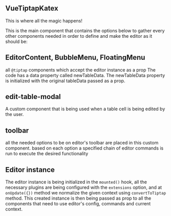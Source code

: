 ## VueTiptapKatex

This is where all the magic happens!

This is the main component that contains the options below to gather every other components needed in order to define and make the editor as it should be:

## EditorContent, BubbleMenu, FloatingMenu

all `@tiptap` components which accept the editor instance as a prop
The code has a data property called newTableData. The newTableData property is initialized with the original tableData passed as a prop.

## edit-table-modal

A custom component that is being used when a table cell is being edited by the user.
    
## toolbar

all the needed options to be on editor's toolbar are placed in this custom component. based on each option a specified chain of editor commands is run to execute the desired functionality


## Editor instance

The editor instance is being initialized in the `mounted()` hook, all the necessary plugins are being configured with the `extensions` option, and at `onUpdate({})` method we normalize the given context using `convertToTiptap` method.
This created instance is then being passed as prop to all the components that need to use editor's config, commands and current context.
